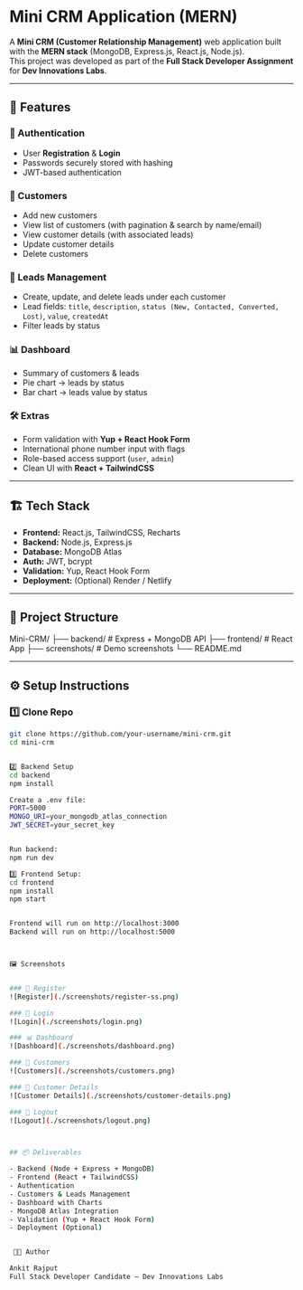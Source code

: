 # Mini CRM Application (MERN)

A **Mini CRM (Customer Relationship Management)** web application built with the **MERN stack** (MongoDB, Express.js, React.js, Node.js).  
This project was developed as part of the **Full Stack Developer Assignment** for **Dev Innovations Labs**.

---

## 🚀 Features

### 🔐 Authentication
- User **Registration** & **Login**
- Passwords securely stored with hashing
- JWT-based authentication

### 👥 Customers
- Add new customers
- View list of customers (with pagination & search by name/email)
- View customer details (with associated leads)
- Update customer details
- Delete customers

### 📌 Leads Management
- Create, update, and delete leads under each customer
- Lead fields: `title`, `description`, `status (New, Contacted, Converted, Lost)`, `value`, `createdAt`
- Filter leads by status

### 📊 Dashboard
- Summary of customers & leads
- Pie chart → leads by status
- Bar chart → leads value by status

### 🛠️ Extras
- Form validation with **Yup + React Hook Form**
- International phone number input with flags
- Role-based access support (`user`, `admin`)
- Clean UI with **React + TailwindCSS**

---

## 🏗️ Tech Stack

- **Frontend:** React.js, TailwindCSS, Recharts  
- **Backend:** Node.js, Express.js  
- **Database:** MongoDB Atlas  
- **Auth:** JWT, bcrypt  
- **Validation:** Yup, React Hook Form  
- **Deployment:** (Optional) Render / Netlify  

---

## 📂 Project Structure

Mini-CRM/
├── backend/ # Express + MongoDB API
├── frontend/ # React App
├── screenshots/ # Demo screenshots
└── README.md


---

## ⚙️ Setup Instructions

### 1️⃣ Clone Repo
```bash
git clone https://github.com/your-username/mini-crm.git
cd mini-crm


2️⃣ Backend Setup
cd backend
npm install

Create a .env file:
PORT=5000
MONGO_URI=your_mongodb_atlas_connection
JWT_SECRET=your_secret_key


Run backend:
npm run dev

3️⃣ Frontend Setup:
cd frontend
npm install
npm start


Frontend will run on http://localhost:3000
Backend will run on http://localhost:5000



🖼️ Screenshots


### 🔐 Register
![Register](./screenshots/register-ss.png)

### 🔑 Login
![Login](./screenshots/login.png)

### 📊 Dashboard
![Dashboard](./screenshots/dashboard.png)

### 👥 Customers
![Customers](./screenshots/customers.png)

### 📄 Customer Details
![Customer Details](./screenshots/customer-details.png)

### 🚪 Logout
![Logout](./screenshots/logout.png)



## 📦 Deliverables

- Backend (Node + Express + MongoDB)  
- Frontend (React + TailwindCSS)  
- Authentication  
- Customers & Leads Management  
- Dashboard with Charts  
- MongoDB Atlas Integration  
- Validation (Yup + React Hook Form)  
- Deployment (Optional)  


 👨‍💻 Author

Ankit Rajput 
Full Stack Developer Candidate – Dev Innovations Labs